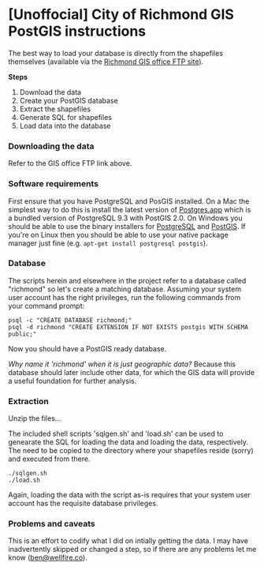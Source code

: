 # [Unoffocial] City of Richmond GIS PostGIS instructions

The best way to load your database is directly from the shapefiles themselves
(available via the [Richmond GIS office FTP
site](ftp://ftp.ci.richmond.va.us/GIS/)).

**Steps**

1. Download the data
2. Create your PostGIS database
3. Extract the shapefiles
4. Generate SQL for shapefiles
5. Load data into the database

### Downloading the data

Refer to the GIS office FTP link above.

### Software requirements

First ensure that you have PostgreSQL and PosGIS installed. On a Mac the
simplest way to do this is install the latest version of
[Postgres.app](http://postgresapp.com/)
which is a bundled version of PostgreSQL 9.3 with PostGIS 2.0. On
Windows you should be able to use the binary installers for
[PostgreSQL](http://www.postgresql.org/download/windows/) and
[PostGIS](http://postgis.net/windows_downloads). If you're on Linux then
you should be able to use your native package manager just fine (e.g.
`apt-get install postgresql postgis`).

### Database

The scripts herein and elsewhere in the project refer to a database
called "richmond" so let's create a matching database. Assuming your
system user account has the right privileges, run the following commands
from your command prompt:

    psql -c "CREATE DATABASE richmond;"
    psql -d richmond "CREATE EXTENSION IF NOT EXISTS postgis WITH SCHEMA public;"

Now you should have a PostGIS ready database.

*Why name it 'richmond' when it is just geographic data?* Because this
database should later include other data, for which the GIS data will
provide a useful foundation for further analysis.

### Extraction

Unzip the files...

The included shell scripts 'sqlgen.sh' and 'load.sh' can be used to
genearate the SQL for loading the data and loading the data,
respectively. The need to be copied to the directory where your
shapefiles reside (sorry) and executed from there.

    ./sqlgen.sh
    ./load.sh

Again, loading the data with the script as-is requires that your system
user account has the requisite database privileges.

### Problems and caveats

This is an effort to codify what I did on intially getting the data. I
may have inadvertently skipped or changed a step, so if there are any
problems let me know (ben@wellfire.co).
